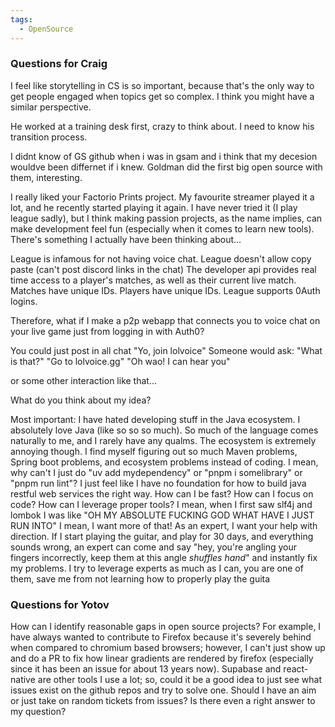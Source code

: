 ```yaml
---
tags:
  - OpenSource
---
```

### Questions for Craig

I feel like storytelling in CS is so important, because that's the only way to get people engaged when topics get so complex. I think you might have a similar perspective. 

He worked at a training desk first, crazy to think about. I need to know his transition process.

I didnt know of GS github when i was in gsam and i think that my decesion wouldve been differnet if i knew. Goldman did the first big open source with them, interesting.

I really liked your Factorio Prints project. My favourite streamer played it a lot, and he recently started playing it again. I have never tried it (I play league sadly), but I think making passion projects, as the name implies, can make development feel fun (especially when it comes to learn new tools). There's something I actually have been thinking about... 

League is infamous for not having voice chat. 
League doesn't allow copy paste (can't post discord links in the chat)
The developer api provides real time access to a player's matches, as well as their current live match.
Matches have unique IDs.
Players have unique IDs.
League supports 0Auth logins.

Therefore, what if I make a p2p webapp that connects you to voice chat on your live game just from logging in with Auth0?

You could just post in all chat "Yo, join lolvoice"
Someone would ask: "What is that?"
"Go to lolvoice.gg"
"Oh wao! I can hear you"

or some other interaction like that... 

What do you think about my idea?

Most important:
I have hated developing stuff in the Java ecosystem. I absolutely love Java (like so so so much). So much of the language comes naturally to me, and I rarely have any qualms. The ecosystem is extremely annoying though. I find myself figuring out so much Maven problems, Spring boot problems, and ecosystem problems instead of coding. I mean, why can't I just do "uv add mydependency" or "pnpm i somelibrary" or "pnpm run lint"? I just feel like I have no foundation for how to build java restful web services the right way. How can I be fast? How can I focus on code? How can I leverage proper tools? I mean, when I first saw slf4j and lombok I was like "OH MY ABSOLUTE FUCKING GOD WHAT HAVE I JUST RUN INTO" I mean, I want more of that! As an expert, I want your help with direction. If I start playing the guitar, and play for 30 days, and everything sounds wrong, an expert can come and say "hey, you're angling your fingers incorrectly, keep them at this angle *shuffles hand*" and instantly fix my problems. I try to leverage experts as much as I can, you are one of them, save me from not learning how to properly play the guita
### Questions for Yotov

How can I identify reasonable gaps in open source projects? For example, I have always wanted to contribute to Firefox because it's severely behind when compared to chromium based browsers; however, I can't just show up and do a PR to fix how linear gradients are rendered by firefox (especially since it has been an issue for about 13 years now). Supabase and react-native are other tools I use a lot; so, could it be a good idea to just see what issues exist on the github repos and try to solve one. Should I have an aim or just take on random tickets from issues? Is there even a right answer to my question?

